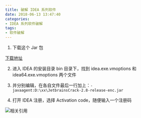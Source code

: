 ```yaml
---
title: 破解 IDEA 系列软件
date: 2018-06-13 13:47:40
categories: 
- IDEA 系列软件破解
tags:
- 软件破解
---
```

1. 下载这个 Jar 包

[下载地址](https://raw.githubusercontent.com/QuincySx/QuincySx.github.io/writing/raw/JetbrainsCrack-3.1-release-enc.jar)

2. 进入 IDEA 的安装目录 bin 目录下，找到 idea.exe.vmoptions 和 idea64.exe.vmoptions 两个文件

3. 并分别编辑，在各自文件最后一行加上：``` -javaagent:D:\xx\JetbrainsCrack-2.8-release-enc.jar ```

4. 打开 IDEA 注册，选择 Activation code，随便输入一个注册码

![相关引用](https://plus.google.com/+Rover12421)
